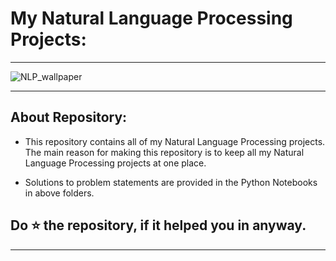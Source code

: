 # My Natural Language Processing Projects:

---

![NLP_wallpaper](https://user-images.githubusercontent.com/72686156/105671401-a6ef2680-5f08-11eb-85a7-1d2cd34fb448.jpg)

---

## About Repository:
<ul>
<li><p>This repository contains all of my Natural Language Processing projects. The main reason for making this repository is to keep all my Natural Language Processing projects at one place.</p></li>
<li><p>Solutions to problem statements are provided in the Python Notebooks in above folders.</p></li>
</ul>

## Do ⭐ the repository, if it helped you in anyway.

---
